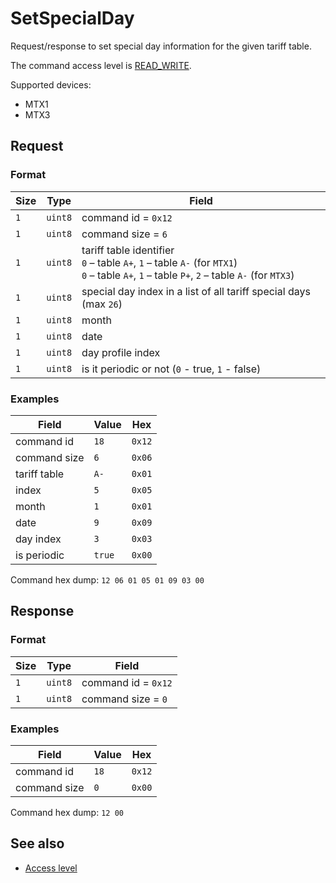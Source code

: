 # SetSpecialDay

Request/response to set special day information for the given tariff table.

The command access level is [READ_WRITE](../basics.md#command-access-level).

Supported devices:
- MTX1
- MTX3


## Request

### Format

| Size | Type    | Field                                                                                                                                                |
| ---- | ------- | ---------------------------------------------------------------------------------------------------------------------------------------------------- |
| `1`  | `uint8` | command id = `0x12`                                                                                                                                  |
| `1`  | `uint8` | command size = `6`                                                                                                                                   |
| `1`  | `uint8` | tariff table identifier <br/> `0` – table `A+`, `1` – table `A-` (for `MTX1`)</br> `0` – table `A+`, `1` – table `P+`, `2` – table `A-` (for `MTX3`) |
| `1`  | `uint8` | special day index in a list of all tariff special days (max `26`)                                                                                    |
| `1`  | `uint8` | month                                                                                                                                                |
| `1`  | `uint8` | date                                                                                                                                                 |
| `1`  | `uint8` | day profile index                                                                                                                                    |
| `1`  | `uint8` | is it periodic or not (`0` - true, `1` - false)                                                                                                      |

### Examples

| Field        | Value  | Hex    |
| ------------ | ------ | ------ |
| command id   | `18`   | `0x12` |
| command size | `6`    | `0x06` |
| tariff table | `A-`   | `0x01` |
| index        | `5`    | `0x05` |
| month        | `1`    | `0x01` |
| date         | `9`    | `0x09` |
| day index    | `3`    | `0x03` |
| is periodic  | `true` | `0x00` |

Command hex dump: `12 06 01 05 01 09 03 00`


## Response

### Format

| Size | Type    | Field               |
| ---- | ------- | ------------------- |
| `1`  | `uint8` | command id = `0x12` |
| `1`  | `uint8` | command size = `0`  |

### Examples

| Field        | Value | Hex    |
| ------------ | ----- | ------ |
| command id   | `18`  | `0x12` |
| command size | `0`   | `0x00` |

Command hex dump: `12 00`


## See also

* [Access level](../basics.md#command-access-level)
